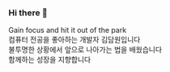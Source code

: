 ### Hi there 👋

Gain focus and hit it out of the park </br>
컴퓨터 전공을 좋아하는 개발자 김담원입니다 </br>
불투명한 상황에서 앞으로 나아가는 법을 배웠습니다 </br>
함께하는 성장을 지향합니다
<!--
**DamWon-KIM/DamWon-KIM** is a ✨ _special_ ✨ repository because its `README.md` (this file) appears on your GitHub profile.

Here are some ideas to get you started:

- 🔭 I’m currently working on ...
- 🌱 I’m currently learning ...
- 👯 I’m looking to collaborate on ...
- 🤔 I’m looking for help with ...
- 💬 Ask me about ...
- 📫 How to reach me: ...
- 😄 Pronouns: ...
- ⚡ Fun fact: ...
-->
